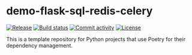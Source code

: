 # demo-flask-sql-redis-celery

[![Release](https://img.shields.io/github/v/release/Nguyen2442/demo-flask-sql-redis-celery)](https://img.shields.io/github/v/release/Nguyen2442/demo-flask-sql-redis-celery)
[![Build status](https://img.shields.io/github/actions/workflow/status/Nguyen2442/demo-flask-sql-redis-celery/main.yml?branch=main)](https://github.com/Nguyen2442/demo-flask-sql-redis-celery/actions/workflows/main.yml?query=branch%3Amain)
[![Commit activity](https://img.shields.io/github/commit-activity/m/Nguyen2442/demo-flask-sql-redis-celery)](https://img.shields.io/github/commit-activity/m/Nguyen2442/demo-flask-sql-redis-celery)
[![License](https://img.shields.io/github/license/Nguyen2442/demo-flask-sql-redis-celery)](https://img.shields.io/github/license/Nguyen2442/demo-flask-sql-redis-celery)

This is a template repository for Python projects that use Poetry for their dependency management.